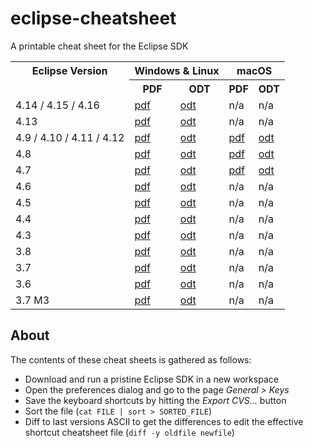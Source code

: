 eclipse-cheatsheet
==================

A printable cheat sheet for the Eclipse SDK

<table>
  <tr>
    <th rowspan=2 valign=top>Eclipse Version</th>
    <th colspan=2>Windows & Linux</th>
    <th colspan=2>macOS</th>
  </tr>
  <tr>
    <th>PDF</th>
    <th>ODT</th>
    <th>PDF</th>
    <th>ODT</th>
  </tr>
  <tr>
    <td>4.14 / 4.15 / 4.16</td>
    <td><a href="https://github.com/pellaton/eclipse-cheatsheet/raw/master/eclipse4.14/eclipse-shortcuts-win-4.14.pdf">pdf</a></td>
    <td><a href="https://github.com/pellaton/eclipse-cheatsheet/raw/master/eclipse4.14/eclipse-shortcuts-win-4.14.odt">odt</a></td>
    <td>n/a</td>
    <td>n/a</td>
  </tr>  
  <tr>
    <td>4.13</td>
    <td><a href="https://github.com/pellaton/eclipse-cheatsheet/raw/master/eclipse4.13/eclipse-shortcuts-win-4.13.pdf">pdf</a></td>
    <td><a href="https://github.com/pellaton/eclipse-cheatsheet/raw/master/eclipse4.13/eclipse-shortcuts-win-4.13.odt">odt</a></td>
    <td>n/a</td>
    <td>n/a</td>
  </tr>
  <tr>
    <td>4.9 / 4.10 / 4.11 / 4.12</td>
    <td><a href="https://github.com/pellaton/eclipse-cheatsheet/raw/master/eclipse4.9/eclipse-shortcuts-win-4.9.pdf">pdf</a></td>
    <td><a href="https://github.com/pellaton/eclipse-cheatsheet/raw/master/eclipse4.9/eclipse-shortcuts-win-4.9.odt">odt</a></td>
    <td><a href="https://github.com/pellaton/eclipse-cheatsheet/raw/master/eclipse4.9/eclipse-shortcuts-macos-4.9.pdf">pdf</a></td>
    <td><a href="https://github.com/pellaton/eclipse-cheatsheet/raw/master/eclipse4.9/eclipse-shortcuts-macos-4.9.odt">odt</a></td>
  </tr>
  <tr>
    <td>4.8</td>
    <td><a href="https://github.com/pellaton/eclipse-cheatsheet/raw/master/eclipse4.8/eclipse-shortcuts-win-4.8.pdf">pdf</a></td>
    <td><a href="https://github.com/pellaton/eclipse-cheatsheet/raw/master/eclipse4.8/eclipse-shortcuts-win-4.8.odt">odt</a></td>
    <td><a href="https://github.com/pellaton/eclipse-cheatsheet/raw/master/eclipse4.8/eclipse-shortcuts-macos-4.8.pdf">pdf</a></td>
    <td><a href="https://github.com/pellaton/eclipse-cheatsheet/raw/master/eclipse4.8/eclipse-shortcuts-macos-4.8.odt">odt</a></td>
  </tr>
  <tr>
    <td>4.7</td>
    <td><a href="https://github.com/pellaton/eclipse-cheatsheet/raw/master/eclipse4.7/eclipse-shortcuts-win-4.7.2.pdf">pdf</a></td>
    <td><a href="https://github.com/pellaton/eclipse-cheatsheet/raw/master/eclipse4.7/eclipse-shortcuts-win-4.7.2.odt">odt</a></td>
    <td><a href="https://github.com/pellaton/eclipse-cheatsheet/raw/master/eclipse4.7/eclipse-shortcuts-macos-4.7.2.pdf">pdf</a></td>
    <td><a href="https://github.com/pellaton/eclipse-cheatsheet/raw/master/eclipse4.7/eclipse-shortcuts-macos-4.7.2.odt">odt</a></td>    
  </tr>
  <tr>
    <td>4.6</td>
    <td><a href="https://github.com/pellaton/eclipse-cheatsheet/raw/master/eclipse4.6/eclipse-shortcuts-4.6.0.pdf">pdf</a></td>
    <td><a href="https://github.com/pellaton/eclipse-cheatsheet/raw/master/eclipse4.6/eclipse-shortcuts-4.6.0.odt">odt</a></td>
    <td>n/a</td>
    <td>n/a</td>
  </tr>
  <tr>
    <td>4.5</td>
    <td><a href="https://github.com/pellaton/eclipse-cheatsheet/raw/master/eclipse4.5/eclipse-shortcuts-4.5.0.pdf">pdf</a></td>
    <td><a href="https://github.com/pellaton/eclipse-cheatsheet/raw/master/eclipse4.5/eclipse-shortcuts-4.5.0.odt">odt</a></td>
    <td>n/a</td>
    <td>n/a</td>
  </tr>
  <tr>
    <td>4.4</td>
    <td><a href="https://github.com/pellaton/eclipse-cheatsheet/raw/master/eclipse4.4/eclipse-shortcuts-4.4.0.pdf">pdf</a></td>
    <td><a href="https://github.com/pellaton/eclipse-cheatsheet/raw/master/eclipse4.4/eclipse-shortcuts-4.4.0.odt">odt</a></td>
    <td>n/a</td>
    <td>n/a</td>
  </tr>
  <tr>
    <td>4.3</td>
    <td><a href="https://github.com/pellaton/eclipse-cheatsheet/raw/master/eclipse4.3/eclipse-shortcuts-4.3.0.pdf">pdf</a></td>
    <td><a href="https://github.com/pellaton/eclipse-cheatsheet/raw/master/eclipse4.3/eclipse-shortcuts-4.3.0.odt">odt</a></td>
    <td>n/a</td>
    <td>n/a</td>
  </tr>
  <tr>
    <td>3.8</td>
    <td><a href="https://github.com/pellaton/eclipse-cheatsheet/raw/master/eclipse3.8/eclipse-shortcuts-3.8.0.pdf">pdf</a></td>
    <td><a href="https://github.com/pellaton/eclipse-cheatsheet/raw/master/eclipse3.8/eclipse-shortcuts-3.8.0.odt">odt</a></td>
    <td>n/a</td>
    <td>n/a</td>
  </tr>
  <tr>
    <td>3.7</td>
    <td><a href="https://github.com/pellaton/eclipse-cheatsheet/raw/master/eclipse3.7/eclipse-shortcuts-3.7.0.pdf">pdf</a></td>
    <td><a href="https://github.com/pellaton/eclipse-cheatsheet/raw/master/eclipse3.7/eclipse-shortcuts-3.7.0.odt">odt</a></td>
    <td>n/a</td>
    <td>n/a</td>
  </tr>
  <tr>
    <td>3.6</td>
    <td><a href="https://github.com/pellaton/eclipse-cheatsheet/raw/master/eclipse3.6/eclipse-shortcuts-3.6.2.pdf">pdf</a></td>
    <td><a href="https://github.com/pellaton/eclipse-cheatsheet/raw/master/eclipse3.6/eclipse-shortcuts-3.6.2.odt">odt</a></td>
    <td>n/a</td>
    <td>n/a</td>
  </tr>
  <tr>
    <td>3.7 M3</td>
    <td><a href="https://github.com/pellaton/eclipse-cheatsheet/raw/master/eclipse3.7/eclipse-shortcuts-3.7.m3.pdf">pdf</a></td>
    <td><a href="https://github.com/pellaton/eclipse-cheatsheet/raw/master/eclipse3.7/eclipse-shortcuts-3.7.m3.odt">odt</a></td>
    <td>n/a</td>
    <td>n/a</td>    
  </tr>

</table>

## About
The contents of these cheat sheets is gathered as follows:
- Download and run a pristine Eclipse SDK in a new workspace
- Open the preferences dialog and go to the page <i>General > Keys</i>
- Save the keyboard shortcuts by hitting the <i>Export CVS...</i> button
- Sort the file (`cat FILE | sort > SORTED_FILE`)
- Diff to last versions ASCII to get the differences to edit the effective shortcut cheatsheet file (`diff -y oldfile newfile`)

